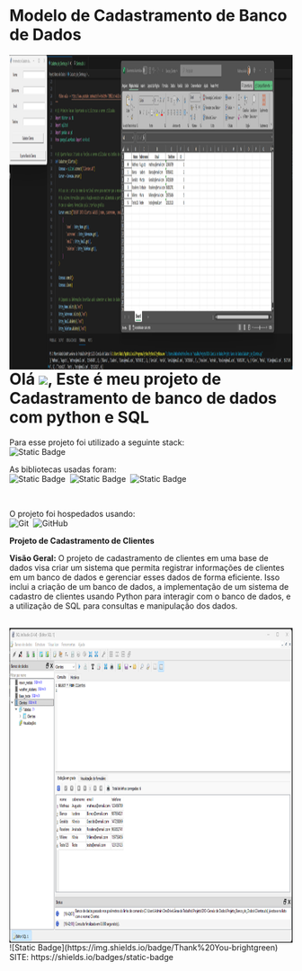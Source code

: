 # Modelo de Cadastramento de Banco de Dados

<img align="right" height="560em" src="\Print1.png">

<h1 align="left">Olá <img src="https://raw.githubusercontent.com/kaueMarques/kaueMarques/master/hi.gif" height="30px">, Este é meu projeto de Cadastramento de banco de dados com python e SQL</h1>

Para esse projeto foi utilizado a seguinte stack: <br>
![Static Badge](https://img.shields.io/badge/Python-brightgreen)&nbsp;

As bibliotecas usadas foram: <br>
![Static Badge](https://img.shields.io/badge/pandas-blue)&nbsp;
![Static Badge](https://img.shields.io/badge/Tkinter-brightgreen)&nbsp;
![Static Badge](https://img.shields.io/badge/SQLite3-green)&nbsp;

<br>

O projeto foi hospedados usando:<br>
![Git](https://img.shields.io/badge/-Git-05122A?style=flat&logo=git)&nbsp;
![GitHub](https://img.shields.io/badge/-GitHub-05122A?style=flat&logo=github)&nbsp;
<br>

**Projeto de Cadastramento de Clientes**

**Visão Geral:**
O projeto de cadastramento de clientes em uma base de dados visa criar um sistema que permita registrar informações de clientes em um banco de dados e gerenciar esses dados de forma eficiente. Isso inclui a criação de um banco de dados,
a implementação de um sistema de cadastro de clientes usando Python para interagir com o banco de dados, e a utilização de SQL para consultas e manipulação dos dados.

<br>
<img align="right" height="560em" src="\Print2.png">

<br>
![Static Badge](https://img.shields.io/badge/Thank%20You-brightgreen)
<br>
SITE: https://shields.io/badges/static-badge
